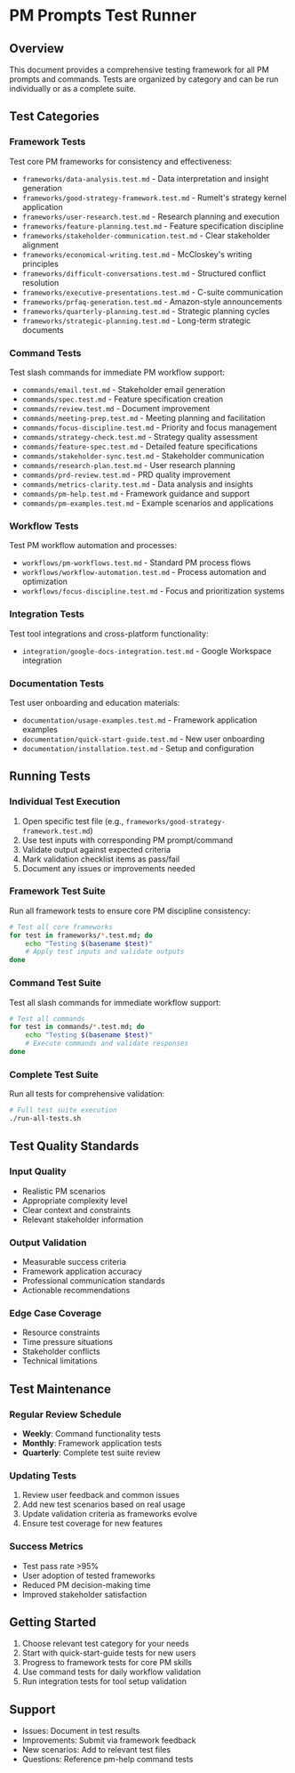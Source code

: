 # PM Prompts Test Runner

## Overview
This document provides a comprehensive testing framework for all PM prompts and commands. Tests are organized by category and can be run individually or as a complete suite.

## Test Categories

### Framework Tests
Test core PM frameworks for consistency and effectiveness:
- `frameworks/data-analysis.test.md` - Data interpretation and insight generation
- `frameworks/good-strategy-framework.test.md` - Rumelt's strategy kernel application
- `frameworks/user-research.test.md` - Research planning and execution
- `frameworks/feature-planning.test.md` - Feature specification discipline
- `frameworks/stakeholder-communication.test.md` - Clear stakeholder alignment
- `frameworks/economical-writing.test.md` - McCloskey's writing principles
- `frameworks/difficult-conversations.test.md` - Structured conflict resolution
- `frameworks/executive-presentations.test.md` - C-suite communication
- `frameworks/prfaq-generation.test.md` - Amazon-style announcements
- `frameworks/quarterly-planning.test.md` - Strategic planning cycles
- `frameworks/strategic-planning.test.md` - Long-term strategic documents

### Command Tests
Test slash commands for immediate PM workflow support:
- `commands/email.test.md` - Stakeholder email generation
- `commands/spec.test.md` - Feature specification creation
- `commands/review.test.md` - Document improvement
- `commands/meeting-prep.test.md` - Meeting planning and facilitation
- `commands/focus-discipline.test.md` - Priority and focus management
- `commands/strategy-check.test.md` - Strategy quality assessment
- `commands/feature-spec.test.md` - Detailed feature specifications
- `commands/stakeholder-sync.test.md` - Stakeholder communication
- `commands/research-plan.test.md` - User research planning
- `commands/prd-review.test.md` - PRD quality improvement
- `commands/metrics-clarity.test.md` - Data analysis and insights
- `commands/pm-help.test.md` - Framework guidance and support
- `commands/pm-examples.test.md` - Example scenarios and applications

### Workflow Tests
Test PM workflow automation and processes:
- `workflows/pm-workflows.test.md` - Standard PM process flows
- `workflows/workflow-automation.test.md` - Process automation and optimization
- `workflows/focus-discipline.test.md` - Focus and prioritization systems

### Integration Tests
Test tool integrations and cross-platform functionality:
- `integration/google-docs-integration.test.md` - Google Workspace integration

### Documentation Tests
Test user onboarding and education materials:
- `documentation/usage-examples.test.md` - Framework application examples
- `documentation/quick-start-guide.test.md` - New user onboarding
- `documentation/installation.test.md` - Setup and configuration

## Running Tests

### Individual Test Execution
1. Open specific test file (e.g., `frameworks/good-strategy-framework.test.md`)
2. Use test inputs with corresponding PM prompt/command
3. Validate output against expected criteria
4. Mark validation checklist items as pass/fail
5. Document any issues or improvements needed

### Framework Test Suite
Run all framework tests to ensure core PM discipline consistency:
```bash
# Test all core frameworks
for test in frameworks/*.test.md; do
    echo "Testing $(basename $test)"
    # Apply test inputs and validate outputs
done
```

### Command Test Suite
Test all slash commands for immediate workflow support:
```bash
# Test all commands
for test in commands/*.test.md; do
    echo "Testing $(basename $test)"
    # Execute commands and validate responses
done
```

### Complete Test Suite
Run all tests for comprehensive validation:
```bash
# Full test suite execution
./run-all-tests.sh
```

## Test Quality Standards

### Input Quality
- Realistic PM scenarios
- Appropriate complexity level
- Clear context and constraints
- Relevant stakeholder information

### Output Validation
- Measurable success criteria
- Framework application accuracy
- Professional communication standards
- Actionable recommendations

### Edge Case Coverage
- Resource constraints
- Time pressure situations
- Stakeholder conflicts
- Technical limitations

## Test Maintenance

### Regular Review Schedule
- **Weekly**: Command functionality tests
- **Monthly**: Framework application tests
- **Quarterly**: Complete test suite review

### Updating Tests
1. Review user feedback and common issues
2. Add new test scenarios based on real usage
3. Update validation criteria as frameworks evolve
4. Ensure test coverage for new features

### Success Metrics
- Test pass rate >95%
- User adoption of tested frameworks
- Reduced PM decision-making time
- Improved stakeholder satisfaction

## Getting Started
1. Choose relevant test category for your needs
2. Start with quick-start-guide tests for new users
3. Progress to framework tests for core PM skills
4. Use command tests for daily workflow validation
5. Run integration tests for tool setup validation

## Support
- Issues: Document in test results
- Improvements: Submit via framework feedback
- New scenarios: Add to relevant test files
- Questions: Reference pm-help command tests